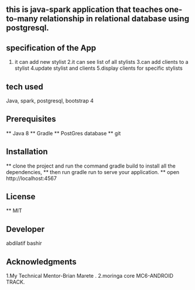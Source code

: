 ## this is java-spark application that teaches one-to-many relationship in relational database using postgresql.

## specification of the App
1. it can add new stylist
2.it can see list of all stylists
3.can add clients to a stylist
4.update stylist and clients
5.display clients for specific stylists
## tech used
Java, spark, postgresql, bootstrap 4
## Prerequisites
** Java 8
** Gradle
** PostGres database
** git

## Installation
** clone the project and run the command gradle build to install all the dependencies,
** then run gradle run to serve your application.
** open http://localhost:4567
## License
** MIT
## Developer
abdilatif bashir

## Acknowledgments
1.My Technical Mentor-Brian Marete .
2.moringa core  MC6-ANDROID TRACK.
